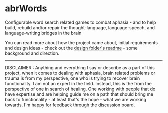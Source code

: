 # abrWords

Configurable word search related games to combat aphasia - and to help build, rebuild and/or repair the thought-language, language-speech, and language-writing bridges in the brain

You can read more about how the project came about, initial requirements and design ideas - check out the [design folder's readme](design/README.md) - some background and direction.

-----

DISCLAIMER :  Anything and everything I say or describe as a part of this project, when it comes to dealing with aphasia, brain related problems or trauma is from my perspective, one who is trying to recover brain functionality.  I am not an expert in the field.  Instead, this is the from the perspective of one in search of healing.   One working with people that do have expertise and are helping guide me on a path that should bring me back to functionality - at least that's the hope - what we are working towards.  I'm happy for feedback through the discussion board.


